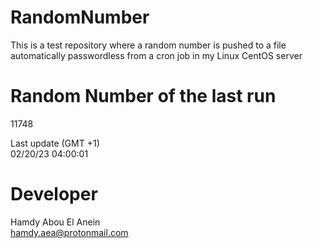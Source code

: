 # RandomNumber    
This is a test repository where a random number is pushed to a file automatically passwordless from a cron job in my Linux CentOS server    
# Random Number of the last run   
11748
      
Last update (GMT +1)    
02/20/23 04:00:01
# Developer    
Hamdy Abou El Anein   
hamdy.aea@protonmail.com
